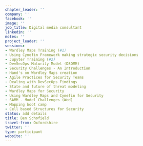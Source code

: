 ```yaml
---
chapter_leader: ''
company: ''
facebook: ''
image: ''
job_title: Digital media consultant
linkedin: ''
notes: ''
project_leader: ''
sessions:
- Wardley Maps Training (#1)
- Using Cynefin Framework making strategic security decisions
- Jupyter Training (#2)
- DevSecOps Maturity Model (DSOMM)
- Security Challenges - An Introduction
- Hand's on Wardley Maps creation
- Agile Practices for Security Teams
- Dealing with DevSecOps Findings
- State and future of threat modeling
- Wardley Maps for Security
- Using Wardley Maps and Cynefin for Security
- SAMM - Model Challenges (Wed)
- Mapping boot camp
- Cell based Structures for Security
status: add details
title: Ben Schofield
travel-from: Oxfordshire
twitter: ''
type: participant
website: ''
---
```


<!-- put more details about participant here -->